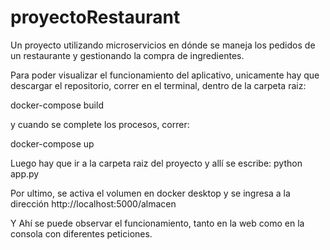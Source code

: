 # proyectoRestaurant
Un proyecto utilizando microservicios en dónde se maneja los pedidos de un restaurante y gestionando la compra de ingredientes.

Para poder visualizar el funcionamiento del aplicativo, unicamente hay que descargar el repositorio, correr en el terminal, dentro de la carpeta raiz:

docker-compose build

y cuando se complete los procesos, correr:

docker-compose up

Luego hay que ir a la carpeta raiz del proyecto y allí se escribe:  python app.py

Por ultimo, se activa el volumen en docker desktop y se ingresa a la dirección   http://localhost:5000/almacen

Y Ahí se puede observar el funcionamiento, tanto en la web como en la consola con diferentes peticiones.
